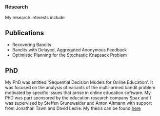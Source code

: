### Research

My research interests include

## Publications
* Recovering Bandits
* Bandits with Delayed, Aggregated Anonymous Feedback
* Optimistic Planning for the Stochastic Knapsack Problem

## PhD
My PhD was entitled 'Sequential Decision Models for Online Education'. It was focused on the analysis of variants of the multi-armed bandit problem motivated by specific issues that arrise in online education software. My PhD was part sponsored by the education research company Spax and I was supervised by Steffen Grunewalder and Anton Altmann with support from Jonathan Tawn and David Leslie.
My thesis can be found [here](./papers/thesis.pdf)
